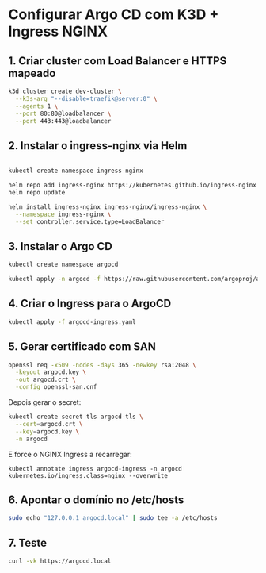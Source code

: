 # Configurar Argo CD com K3D + Ingress NGINX



## 1. Criar cluster com Load Balancer e HTTPS mapeado

```bash
k3d cluster create dev-cluster \
  --k3s-arg "--disable=traefik@server:0" \
  --agents 1 \
  --port 80:80@loadbalancer \
  --port 443:443@loadbalancer

```
## 2. Instalar o ingress-nginx via Helm

```bash

kubectl create namespace ingress-nginx

helm repo add ingress-nginx https://kubernetes.github.io/ingress-nginx
helm repo update

helm install ingress-nginx ingress-nginx/ingress-nginx \
  --namespace ingress-nginx \
  --set controller.service.type=LoadBalancer

```

## 3. Instalar o Argo CD 

```bash
kubectl create namespace argocd

kubectl apply -n argocd -f https://raw.githubusercontent.com/argoproj/argo-cd/stable/manifests/install.yaml
```

## 4. Criar o Ingress para o ArgoCD
```bash
kubectl apply -f argocd-ingress.yaml
```


## 5. Gerar certificado com SAN
```bash
openssl req -x509 -nodes -days 365 -newkey rsa:2048 \
  -keyout argocd.key \
  -out argocd.crt \
  -config openssl-san.cnf
```
Depois gerar o secret:

```bash
kubectl create secret tls argocd-tls \
  --cert=argocd.crt \
  --key=argocd.key \
  -n argocd
  ```
E force o NGINX Ingress a recarregar:
```bash:
kubectl annotate ingress argocd-ingress -n argocd kubernetes.io/ingress.class=nginx --overwrite
```

## 6. Apontar o domínio no /etc/hosts
```bash
sudo echo "127.0.0.1 argocd.local" | sudo tee -a /etc/hosts
```

## 7. Teste
```bash
curl -vk https://argocd.local
```